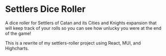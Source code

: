 # Settlers Dice Roller

A dice roller for Settlers of Catan and its Cities and Knights expansion that will keep track of your rolls so you can see how unlucky you were at the end of the game!

This is a rewrite of my settlers-roller project using React, MUI, and Highcharts.
